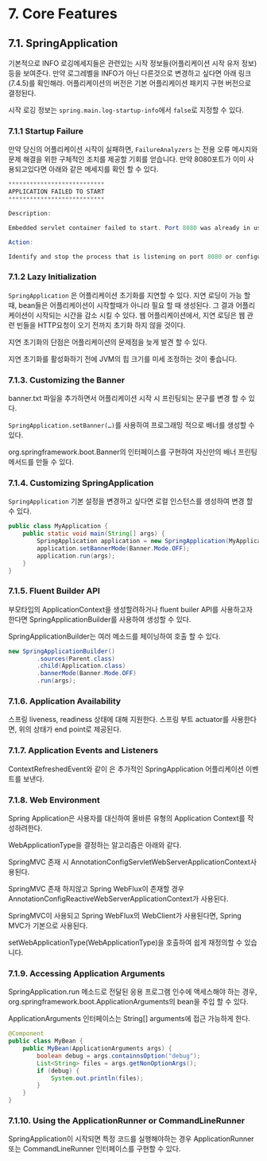 # **7. Core Features**

## **7.1. SpringApplication**

기본적으로 INFO 로깅메세지들은 관련있는 시작 정보들(어플리케이션 시작 유저 정보)등을 보여준다. 만약 로그레벨을 INFO가 아닌 다른것으로 변경하고 싶다면 아래 링크(7.4.5)를 확인해라. 어플리케이션의 버전은 기본 어플리케이션 패키지 구현 버전으로 결정된다.

시작 로깅 정보는 `spring.main.log-startup-info`에서 `false`로 지정할 수 있다.

### 7.1.1 Startup Failure

만약 당신의 어플리케이션 시작이 실패하면, `FailureAnalyzers` 는 전용 오류 메시지와 문제 해결을 위한 구체적인 조치를 제공할 기회를 얻습니다. 만약 8080포트가 이미 사용되고있다면 아래와 같은 메세지를 확인 할 수 있다.

```java
***************************
APPLICATION FAILED TO START
***************************

Description:

Embedded servlet container failed to start. Port 8080 was already in use.

Action:

Identify and stop the process that is listening on port 8080 or configure this application to listen on another port.
```

### 7.1.2 Lazy **Initialization**

`SpringApplication` 은 어플리케이션 초기화를 지연할 수 있다. 지연 로딩이 가능 할 때, bean들은 어플리케이션이 시작할때가 아니라 필요 할 때 생성된다. 그 결과 어플리케이션이 시작되는 시간을 감소 시킬 수 있다. 웹 어플리케이션에서, 지연 로딩은 웹 관련 빈들을 HTTP요청이 오기 전까지 초기화 하지 않을 것이다.

지연 초기화의 단점은 어플리케이션의 문제점을 늦게 발견 할 수 있다.

지연 초기화를 활성화하기 전에 JVM의 힙 크기를 미세 조정하는 것이 좋습니다.

### **7.1.3. Customizing the Banner**

banner.txt 파일을 추가하면서 어플리케이션 시작 시 프린팅되는 문구를 변경 할 수 있다.

`SpringApplication.setBanner(…)`를 사용하여 프로그래밍 적으로 배너를 생성할 수 있다.

org.springframework.boot.Banner의 인터페이스를 구현하여 자신만의 배너 프린팅 메서드를 만들 수 있다.

### **7.1.4. Customizing SpringApplication**

`SpringApplication` 기본 설정을 변경하고 싶다면 로컬 인스턴스를 생성하여 변경 할 수 있다.

```java
public class MyApplication {
	public static void main(String[] args) {
		SpringApplication application = new SpringApplication(MyApplication.class);
		application.setBannerMode(Banner.Mode.OFF);
		application.run(args);
	}
}
```

### **7.1.5. Fluent Builder API**

부모타입의 ApplicationContext을 생성할려하거나 fluent builer API를 사용하고자 한다면 SpringApplicationBuilder를 사용하여 생성할 수 있다.

SpringApplicationBuilder는 여러 메소드를 체이닝하여 호출 할 수 있다.

```java
new SpringApplicationBuilder()
        .sources(Parent.class)
        .child(Application.class)
        .bannerMode(Banner.Mode.OFF)
        .run(args);
```

### **7.1.6. Application Availability**

스프링 liveness, readiness 상태에 대해 지원한다. 스프링 부트 actuator를 사용한다면, 위의 상태가 end point로 제공된다.

### **7.1.7. Application Events and Listeners**

ContextRefreshedEvent와 같이 은 추가적인 SpringApplication 어플리케이션 이벤트를 보낸다.

### **7.1.8. Web Environment**

Spring Application은 사용자를 대신하여 올바른 유형의 Application Context를 작성하려한다.

WebApplicationType을 결정하는 알고리즘은 아래와 같다.

SpringMVC 존재 시 AnnotationConfigServletWebServerApplicationContext사용된다.

SpringMVC 존재 하지않고 Spring WebFlux이 존재할 경우 AnnotationConfigReactiveWebServerApplicationContext가 사용된다.

SpringMVC이 사용되고 Spring WebFlux의 WebClient가 사용된다면, Spring MVC가 기본으로 사용된다.

setWebApplicationType(WebApplicationType)을 호출하여 쉽게 재정의할 수 있습니다.

### **7.1.9. Accessing Application Arguments**

SpringApplication.run 메소드로 전달된 응용 프로그램 인수에 액세스해야 하는 경우, org.springframework.boot.ApplicationArguments의 bean을 주입 할 수 있다.

ApplicationArguments 인터페이스는 String[] arguments에 접근 가능하게 한다.

```java
@Component
public class MyBean {
	public MyBean(ApplicationArguments args) {
		boolean debug = args.containnsOption("debug");
		List<String> files = args.getNonOptionArgs();
		if (debug) {
			System.out.println(files);
		}
    }
}
```

### **7.1.10. Using the ApplicationRunner or CommandLineRunner**

SpringApplication이 시작되면 특정 코드를 실행해야하는 경우 ApplicationRunner 또는 CommandLineRunner 인터페이스를 구현할 수 있다.